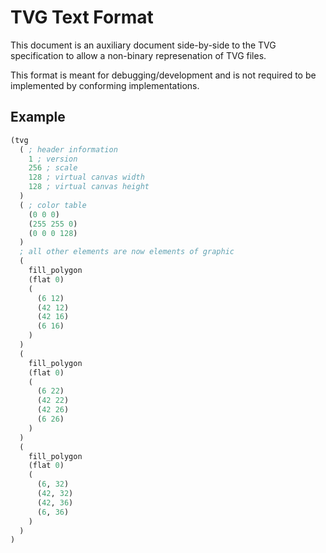 # TVG Text Format

This document is an auxiliary document side-by-side to the TVG specification to allow a non-binary represenation of TVG files.

This format is meant for debugging/development and is not required to be implemented by conforming implementations.

## Example

```lisp
(tvg
  ( ; header information
    1 ; version
    256 ; scale
    128 ; virtual canvas width 
    128 ; virtual canvas height
  )
  ( ; color table
    (0 0 0)
    (255 255 0)
    (0 0 0 128)
  )
  ; all other elements are now elements of graphic
  (
    fill_polygon
    (flat 0)
    (
      (6 12)
      (42 12)
      (42 16)
      (6 16)
    )
  )
  (
    fill_polygon
    (flat 0)
    (
      (6 22)
      (42 22)
      (42 26)
      (6 26)
    )
  )
  (
    fill_polygon
    (flat 0)
    (
      (6, 32)
      (42, 32)
      (42, 36)
      (6, 36)
    )
  ) 
)
```